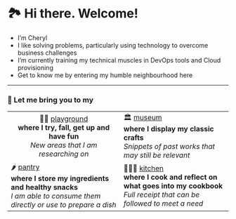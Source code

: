 # 🏞️ Hi there. Welcome!

- I’m Cheryl 
- I like solving problems, particularly using technology to overcome business challenges 
- I’m currently training my technical muscles in DevOps tools and Cloud provisioning 
- Get to know me by entering my humble neighbourhood here
 
---
### 👋 Let me bring you to my

<table>

  <tr>
    <td style="text-align:center">🤸‍♀️ <a href='https://github.com/users/ylcheryl/projects/4'>playground</a><br>
      <b>where I try, fall, get up and have fun</b><br>
      <I>New areas that I am researching on</I>
    </td style="text-align:center"> 
    <td>
      🏛️ <a href='https://github.com/users/ylcheryl/projects/1'>museum</a><br>
      <b>where I display my classic crafts</b><br>
      <I>Snippets of past works that may still be relevant</I>
    </td>
  </tr>
  <tr>
    <td>
      🌶️ <a href='https://github.com/users/ylcheryl/projects/2'>pantry</a><br>
      <b>where I store my ingredients and healthy snacks</b><br>
      <I>I am able to consume them directly or use to prepare a dish</I>
    </td>
    <td>
      👩🏻‍🍳 <a href='https://github.com/users/ylcheryl/projects/3'>kitchen</a><br>
      <b>where I cook and reflect on what goes into my cookbook</b><br>
      <I>Full receipt that can be followed to meet a need</I>
    </td>
  </tr>
 </table>

<!---
ylcheryl/ylcheryl is a ✨ special ✨ repository because its `README.md` (this file) appears on your GitHub profile.
You can click the Preview link to take a look at your changes.
- 👋 Hi, I’m Cheryl
- 👀 I like solving problems, particularly using technology to overcome business challenges
- 🌱 I’m currently training my technical muscles in DevOps tools and Cloud provisioning
- 💞️ I’m looking to collaborate on open source projects
- 📫 Get to know me by entering my little town here
--->
